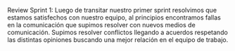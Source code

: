 Review Sprint 1:
Luego de transitar nuestro primer sprint resolvimos que estamos satisfechos con nuestro equipo, al principios encontramos fallas en la comunicación que supimos resolver con nuevos medios de comunicación. 
Supimos resolver conflictos llegando a acuerdos respetando las distintas opiniones buscando una mejor relación en el equipo de trabajo. 
